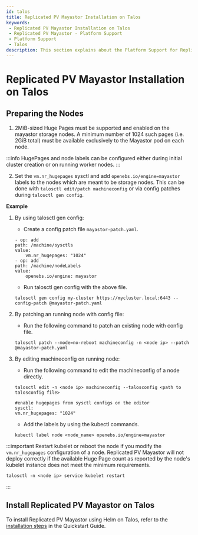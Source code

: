 ```yaml
---
id: talos
title: Replicated PV Mayastor Installation on Talos
keywords:
 - Replicated PV Mayastor Installation on Talos
 - Replicated PV Mayastor - Platform Support
 - Platform Support
 - Talos
description: This section explains about the Platform Support for Replicated PV Mayastor.
---
```

# Replicated PV Mayastor Installation on Talos

## Preparing the Nodes

1. 2MiB-sized Huge Pages must be supported and enabled on the mayastor storage nodes. A minimum number of 1024 such pages (i.e. 2GiB total) must be available exclusively to the Mayastor pod on each node.

:::info
HugePages and node labels can be configured either during initial cluster creation or on running worker nodes.
:::

2. Set the `vm.nr_hugepages` sysctl and add `openebs.io/engine=mayastor` labels to the nodes which are meant to be storage nodes. This can be done with `talosctl edit/patch machineconfig` or via config patches during `talosctl gen config`.

**Example**

1. By using talosctl gen config:

    - Create a config patch file `mayastor-patch.yaml`.

    ```
    - op: add
    path: /machine/sysctls
    value:
        vm.nr_hugepages: "1024"
    - op: add
    path: /machine/nodeLabels
    value:
        openebs.io/engine: mayastor
    ```

    - Run talosctl gen config with the above file.

    ```
    talosctl gen config my-cluster https://mycluster.local:6443 --config-patch @mayastor-patch.yaml
    ```

2. By patching an running node with config file:

    - Run the following command to patch an existing node with config file. 

    ```
    talosctl patch --mode=no-reboot machineconfig -n <node ip> --patch @mayastor-patch.yaml
    ```

3. By editing machineconfig on running node:

    - Run the following command to edit the machineconfig of a node directly.

    ```
    talosctl edit -n <node ip> machineconfig --talosconfig <path to talosconfig file>

    #enable hugepages from sysctl configs on the editor
    sysctl:
    vm.nr_hugepages: "1024"
    ```
    
    - Add the labels by using the kubectl commands. 

    ```
    kubectl label node <node_name> openebs.io/engine=mayastor
    ```

:::important
Restart kubelet or reboot the node if you modify the `vm.nr_hugepages` configuration of a node. Replicated PV Mayastor will not deploy correctly if the available Huge Page count as reported by the node's kubelet instance does not meet the minimum requirements.
```
talosctl -n <node ip> service kubelet restart
```
:::

## Install Replicated PV Mayastor on Talos

To install Replicated PV Mayastor using Helm on Talos, refer to the [installation steps](../../../../quickstart-guide/installation.md#installation-via-helm) in the Quickstart Guide.

